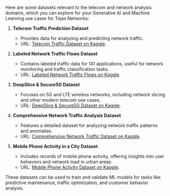 Here are some datasets relevant to the telecom and network analysis domains, which you can explore for your Generative AI and Machine Learning use cases for Tejas Networks:

1. **Telecom Traffic Prediction Dataset**  
   - Provides data for analyzing and predicting network traffic.
   - URL: [Telecom Traffic Dataset on Kaggle](https://www.kaggle.com/datasets/crisjoe/telcotraffic).

2. **Labeled Network Traffic Flows Dataset**  
   - Contains labeled traffic data for 141 applications, useful for network monitoring and traffic classification tasks.  
   - URL: [Labeled Network Traffic Flows on Kaggle](https://www.kaggle.com/datasets/jsrojas/labeled-network-traffic-flows-114-applications).

3. **DeepSlice & Secure5G Dataset**  
   - Focuses on 5G and LTE wireless networks, including network slicing and other modern telecom use cases.  
   - URL: [DeepSlice & Secure5G Dataset on Kaggle](https://www.kaggle.com/datasets/anuragthantharate/deepslice).

4. **Comprehensive Network Traffic Analysis Dataset**  
   - Features a detailed dataset for analyzing network traffic patterns and anomalies.  
   - URL: [Comprehensive Network Traffic Dataset on Kaggle](https://www.kaggle.com/datasets/yuchushen/comprehensive-network-traffic-analysis-dataset).

5. **Mobile Phone Activity in a City Dataset**  
   - Includes records of mobile phone activity, offering insights into user behaviors and network load in urban areas.  
   - URL: [Mobile Phone Activity Dataset on Kaggle](https://www.kaggle.com/datasets/marcodena/mobile-phone-activity).

These datasets can be used to train and validate ML models for tasks like predictive maintenance, traffic optimization, and customer behavior analysis.
